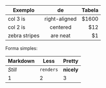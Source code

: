 | Exemplo       |de             |Tabela |
| ------------- |:-------------:| -----:|
| col 3 is      | right-aligned | $1600 |
| col 2 is      | centered      |   $12 |
| zebra stripes | are neat      |    $1 |

Forma simples:

Markdown | Less | Pretty
--- | --- | ---
*Still* | `renders` | **nicely**
1 | 2 | 3
